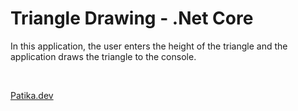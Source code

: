 # Triangle Drawing - .Net Core
In this application, the user enters the height of the triangle and the application draws the triangle to the console.

</br>

[Patika.dev](https://app.patika.dev/)
